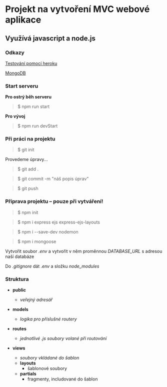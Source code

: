 # Projekt na vytvoření MVC webové aplikace
## Využívá javascript a node.js

### Odkazy

[Testování pomocí heroku](https://dashboard.heroku.com/apps/full-stack-web-dev-course)

[MongoDB](https://cloud.mongodb.com/)

### Start serveru

**Pro ostrý běh serveru**

>$ npm run start 

**Pro vývoj**

>$ npm run devStart

### Při práci na projektu

>$ git init

Provedeme úpravy...

>$ git add .
 
>$ git commit -m "náš popis úprav"

>$ git push

### Příprava projektu – pouze při vytváření!

>$ npm init

>$ npm i express ejs express-ejs-layouts

>$ npm i --save-dev nodemon

>$ npm i mongoose

Vytvořit soubor *.env* a vytvořit v něm proměnnou *DATABASE_URL* s adresou naší databáze

Do *.gitignore* dát *.env* a složku *node_modules*

### Struktura

- **public**
   - *veřejný adresář*

- **models**
   - *logika pro příslušné routery*

- **routes**
   - *jednotlivé *.js* soubory volané při routování*

- **views**
   - *soubory vkládané do šablon*
   - **layouts**
      - šablonové soubory
   - **partials**
      - fragmenty, includované do šablon

   








